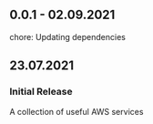 ## 0.0.1 - 02.09.2021

chore: Updating dependencies

## 23.07.2021

### Initial Release

A collection of useful AWS services


